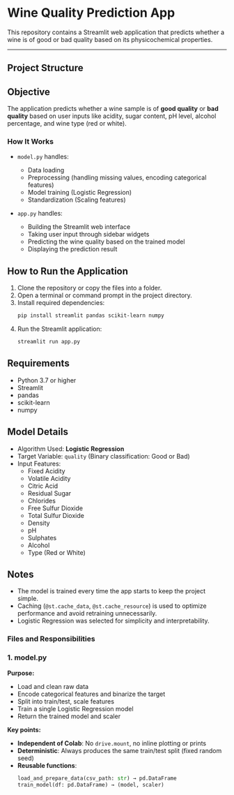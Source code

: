 # Wine Quality Prediction App

This repository contains a Streamlit web application that predicts whether a wine is of good or bad quality based on its physicochemical properties.  

---

## Project Structure


## Objective

The application predicts whether a wine sample is of **good quality** or **bad quality** based on user inputs like acidity, sugar content, pH level, alcohol percentage, and wine type (red or white).

### How It Works

- `model.py` handles:
  - Data loading
  - Preprocessing (handling missing values, encoding categorical features)
  - Model training (Logistic Regression)
  - Standardization (Scaling features)

- `app.py` handles:
  - Building the Streamlit web interface
  - Taking user input through sidebar widgets
  - Predicting the wine quality based on the trained model
  - Displaying the prediction result

## How to Run the Application

1. Clone the repository or copy the files into a folder.
2. Open a terminal or command prompt in the project directory.
3. Install required dependencies:
    ```bash
    pip install streamlit pandas scikit-learn numpy
    ```
4. Run the Streamlit application:
    ```bash
    streamlit run app.py
    ```

## Requirements

- Python 3.7 or higher
- Streamlit
- pandas
- scikit-learn
- numpy

## Model Details

- Algorithm Used: **Logistic Regression**
- Target Variable: `quality` (Binary classification: Good or Bad)
- Input Features:
  - Fixed Acidity
  - Volatile Acidity
  - Citric Acid
  - Residual Sugar
  - Chlorides
  - Free Sulfur Dioxide
  - Total Sulfur Dioxide
  - Density
  - pH
  - Sulphates
  - Alcohol
  - Type (Red or White)

## Notes

- The model is trained every time the app starts to keep the project simple.
- Caching (`@st.cache_data`, `@st.cache_resource`) is used to optimize performance and avoid retraining unnecessarily.
- Logistic Regression was selected for simplicity and interpretability.


### Files and Responsibilities

### 1. model.py  
**Purpose:**  
- Load and clean raw data  
- Encode categorical features and binarize the target  
- Split into train/test, scale features  
- Train a single Logistic Regression model  
- Return the trained model and scaler  

**Key points:**  
- **Independent of Colab**: No `drive.mount`, no inline plotting or prints  
- **Deterministic**: Always produces the same train/test split (fixed random seed)  
- **Reusable functions**:
  ```python
  load_and_prepare_data(csv_path: str) → pd.DataFrame  
  train_model(df: pd.DataFrame) → (model, scaler)
